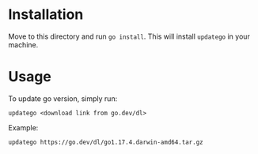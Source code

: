 # Installation

Move to this directory and run `go install`. This will install `updatego` in your machine.

# Usage

To update go version, simply run:

`updatego <download link from go.dev/dl>`

Example:

`updatego https://go.dev/dl/go1.17.4.darwin-amd64.tar.gz`
